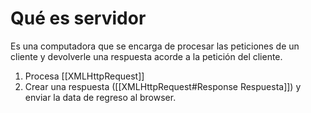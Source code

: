 # Qué es servidor

Es una computadora que se encarga de procesar las peticiones de un cliente y devolverle una respuesta acorde a la petición del cliente. 

1. Procesa [[XMLHttpRequest]]
2. Crear una respuesta ([[XMLHttpRequest#Response Respuesta]]) y enviar la data de regreso al browser.